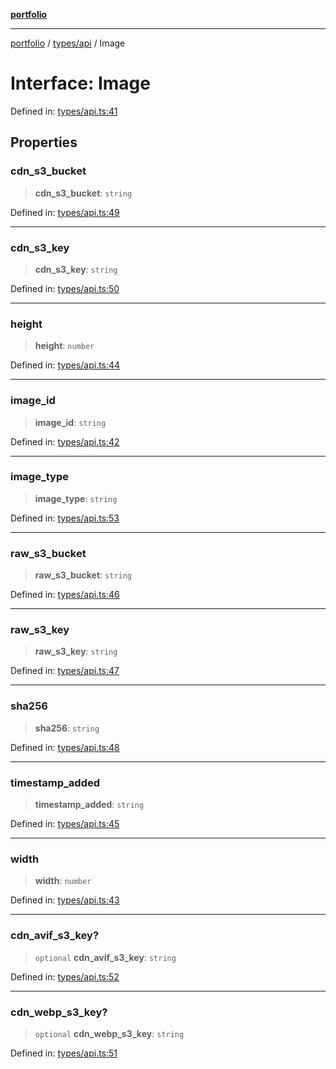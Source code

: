 [**portfolio**](../../../README.md)

***

[portfolio](../../../modules.md) / [types/api](../README.md) / Image

# Interface: Image

Defined in: [types/api.ts:41](https://github.com/tnorlund/Portfolio/blob/d50b4d6838d2ad360095a2cda6d43d44c398b00a/portfolio/types/api.ts#L41)

## Properties

### cdn\_s3\_bucket

> **cdn\_s3\_bucket**: `string`

Defined in: [types/api.ts:49](https://github.com/tnorlund/Portfolio/blob/d50b4d6838d2ad360095a2cda6d43d44c398b00a/portfolio/types/api.ts#L49)

***

### cdn\_s3\_key

> **cdn\_s3\_key**: `string`

Defined in: [types/api.ts:50](https://github.com/tnorlund/Portfolio/blob/d50b4d6838d2ad360095a2cda6d43d44c398b00a/portfolio/types/api.ts#L50)

***

### height

> **height**: `number`

Defined in: [types/api.ts:44](https://github.com/tnorlund/Portfolio/blob/d50b4d6838d2ad360095a2cda6d43d44c398b00a/portfolio/types/api.ts#L44)

***

### image\_id

> **image\_id**: `string`

Defined in: [types/api.ts:42](https://github.com/tnorlund/Portfolio/blob/d50b4d6838d2ad360095a2cda6d43d44c398b00a/portfolio/types/api.ts#L42)

***

### image\_type

> **image\_type**: `string`

Defined in: [types/api.ts:53](https://github.com/tnorlund/Portfolio/blob/d50b4d6838d2ad360095a2cda6d43d44c398b00a/portfolio/types/api.ts#L53)

***

### raw\_s3\_bucket

> **raw\_s3\_bucket**: `string`

Defined in: [types/api.ts:46](https://github.com/tnorlund/Portfolio/blob/d50b4d6838d2ad360095a2cda6d43d44c398b00a/portfolio/types/api.ts#L46)

***

### raw\_s3\_key

> **raw\_s3\_key**: `string`

Defined in: [types/api.ts:47](https://github.com/tnorlund/Portfolio/blob/d50b4d6838d2ad360095a2cda6d43d44c398b00a/portfolio/types/api.ts#L47)

***

### sha256

> **sha256**: `string`

Defined in: [types/api.ts:48](https://github.com/tnorlund/Portfolio/blob/d50b4d6838d2ad360095a2cda6d43d44c398b00a/portfolio/types/api.ts#L48)

***

### timestamp\_added

> **timestamp\_added**: `string`

Defined in: [types/api.ts:45](https://github.com/tnorlund/Portfolio/blob/d50b4d6838d2ad360095a2cda6d43d44c398b00a/portfolio/types/api.ts#L45)

***

### width

> **width**: `number`

Defined in: [types/api.ts:43](https://github.com/tnorlund/Portfolio/blob/d50b4d6838d2ad360095a2cda6d43d44c398b00a/portfolio/types/api.ts#L43)

***

### cdn\_avif\_s3\_key?

> `optional` **cdn\_avif\_s3\_key**: `string`

Defined in: [types/api.ts:52](https://github.com/tnorlund/Portfolio/blob/d50b4d6838d2ad360095a2cda6d43d44c398b00a/portfolio/types/api.ts#L52)

***

### cdn\_webp\_s3\_key?

> `optional` **cdn\_webp\_s3\_key**: `string`

Defined in: [types/api.ts:51](https://github.com/tnorlund/Portfolio/blob/d50b4d6838d2ad360095a2cda6d43d44c398b00a/portfolio/types/api.ts#L51)
